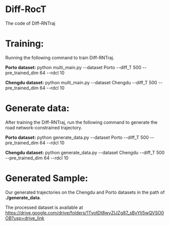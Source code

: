 # Diff-RocT
The code of Diff-RNTraj
# Training:
  Running the following command to train Diff-RNTraj.
  
  **Porto dataset:**     python multi_main.py --dataset Porto --diff_T 500 --pre_trained_dim 64 --rdcl 10
  
  **Chengdu dataset:**     python multi_main.py --dataset Chengdu --diff_T 500 --pre_trained_dim 64 --rdcl 10

# Generate data:
  After training the Diff-RNTraj, run the following command to generate the road network-constrained trajectory.
  
  **Porto dataset:**     python generate_data.py --dataset Porto --diff_T 500 --pre_trained_dim 64 --rdcl 10

  **Chengdu dataset:**     python generate_data.py --dataset Chengdu --diff_T 500 --pre_trained_dim 64 --rdcl 10


# Generated Sample:
   Our generated trajectories on the Chengdu and Porto datasets in the path of **./generate_data**.

The processed dataset is available at https://drive.google.com/drive/folders/1TvotDt8wyZIJZg87_sBvYIi5wQVSO0OB?usp=drive_link
